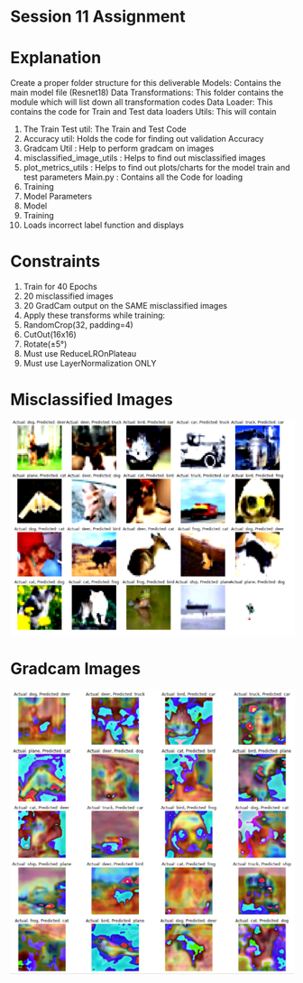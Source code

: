 Session 11 Assignment
==========================

# Explanation

Create a proper folder structure for this deliverable
Models: Contains the main model file (Resnet18)
Data Transformations: This folder contains the module which will list down all transformation codes
Data Loader: This contains the code for Train and Test data loaders
Utils: This will contain
1.	The Train Test util: The Train and Test Code
2.	 Accuracy util: Holds the code for finding out validation Accuracy
3.	Gradcam Util : Help to perform gradcam on images
4.	misclassified_image_utils : Helps to find out misclassified images
5.	plot_metrics_utils : Helps to find out plots/charts for the model train and test parameters 
Main.py : Contains all the Code for loading
1.	Training 
2.	Model Parameters
3.	Model
4.	Training
5.	Loads incorrect label function and displays 

Constraints 
==============
1.	Train for 40 Epochs
2.	20 misclassified images
3.	20 GradCam output on the SAME misclassified images
4.	Apply these transforms while training:
1.	RandomCrop(32, padding=4)
2.	CutOut(16x16)
3.	Rotate(±5°)
5.	Must use ReduceLROnPlateau
6.	Must use LayerNormalization ONLY


Misclassified Images
=====================
![](images/misclassified.png)

Gradcam Images
=====================
![](images/gradcam.PNG)
